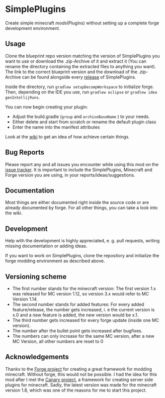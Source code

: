 # SimplePlugins
Create simple minecraft _mods_(Plugins) without setting up a complete forge development environment.

## Usage
Clone the blueprint repo version matching the version of SimplePlugins you want to use or download the .zip-Archive of it and extract it (You can rename the directory containing the extracted files to anything you want). The link to the correct blueprint version and the download of the .zip-Archive can be found alongside every [release](https://github.com/liketechnik/simplePlugins/releases) of SimplePlugins.

Inside the directory, run ```gradlew setupDecompWorkspace``` to initialize forge. Then, depending on the IDE you use, run ```gradlew eclipse``` or ```gradlew idea genIntellijRuns```.

You can now begin creating your plugin:

- Adjust the build.gradle (```group``` and ```archiveBaseName``` ) to your needs.
- Either delete and start from scratch or rename the default plugin class
- Enter the name into the manifest attributes

Look at the [wiki](https://github.com/liketechnik/simplePlugins/wiki) to get an idea of how achieve certain things.

## Bug Reports
Please report any and all issues you encounter while using this mod on the [issue tracker](https://github.com/liketechnik/simplePlugins/issues). It is important to include the SimplePlugins, Minecraft and Forge version you are using, in your reports/ideas/suggestions.

## Documentation
Most things are either documented right inside the source code or are already documented by forge. For all other things, you can take a look into the wiki.

## Development
Help with the development is highly appreciated, e. g. pull requests, writing missing documentation or adding ideas.

If you want to work on SimplePlugins, clone the repository and initialize the forge modding environment as described above.

## Versioning scheme
- The first number stands for the minecraft version:
    The first version 1.x was released for MC version 1.12, so version 3.x would refer to MC Version 1.14.
- The second number stands for added features:
    For every added feature/release, the number gets increased, i. e the current version is x.0 and a new feature is added, the new version would be x.1.
- The third number gets increased for every forge update (inside one MC version).
- The number after the bullet point gets increased after bugfixes.
- The numbers can only increase for the same MC version, after a new MC Version, all other numbers are reset to 0

## Acknowledgements
Thanks to the [Forge project](http://files.minecraftforge.net/) for creating a great framework for modding minecraft. Without forge, this would not be possible.
I had the idea for this mod after I met the [Canary project](https://github.com/CanaryModTeam/CanaryMod), a framework for creating server side plugins for minecraft. Sadly, the latest version was made for the minecraft version 1.8, which was one of the reasons for me to start this project.
